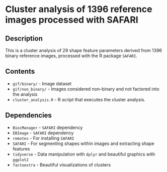 # Cluster analysis of 1396 reference images processed with SAFARI

## Description
This is a cluster analysis of 29 shape feature parameters derived from 1396 binary reference images, processed with the R package `SAFARI`.

## Contents
* `gif/binary/` - Image dataset
* `gif/non_binary/` - Images considered non-binary and not factored into the analysis
* `cluster_analysis.R` - R script that executes the cluster analysis.

## Dependencies
* `BiocManager` - `SAFARI` dependency
* `EBImage` - `SAFARI` dependency
* `remotes` - For installing `SAFARI`
* `SAFARI` - For segmenting shapes within images and extracting shape features
* `tidyverse` - Data manipulation with `dplyr` and beautiful graphics with `ggplot2`
* `factoextra` - Beautiful visualizations of clusters